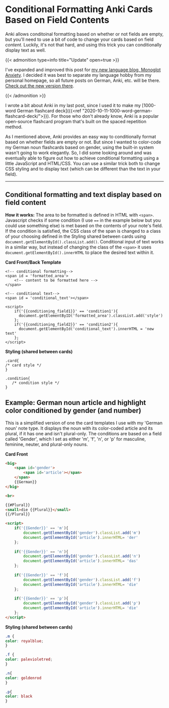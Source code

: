 # Conditional Formatting Anki Cards Based on Field Contents


Anki allows conditoinal formatting based on whether or not fields are empty, but you'll need to use a bit of code to change your cards based on field *content.* Luckily, it's not that hard, and using this trick you can conditionally display text as well.

<!--more-->

{{< admonition type=info title="Update" open=true >}}

I've expanded and improved this post for [my new language blog, Monoglot Anxiety](www.monoglotanxiety.com). I decided it was best to separate my language hobby from my personal homepage, so all future posts on German, Anki, etc. will be there. [Check out the new version there](https://www.monoglotanxiety.com/blog/conditional-formatting-based-on-field-content-for-anki-flashcards/).

{{< /admonition >}}

I wrote a bit about Anki in my last post, since I used it to make my [1000-word German flashcard deck]({{<ref "2020-10-11-1000-word-german-flashcard-deck/">}}). For those who don't already know, Anki is a popular open-source flashcard program that's built on the spaced repetition method.

As I mentioned above, Anki provides an easy way to conditionally format based on whether fields are empty or not. But since I wanted to color-code my German noun flashcards based on gender, using the built-in system wasn't going to work elegantly. So, I did some looking around and was eventually able to figure out how to achieve conditional formatting using a little JavaScript and HTML/CSS. You can use a similar trick both to change CSS styling and to display text (which can be different than the text in your field).

---

## Conditional formatting and text display based on field content

**How it works:** The area to be formatted is defined in HTML with `<span>`. Javascript checks if some condition (I use `==` in the example below but you could use something else) is met based on the contents of your note's field. If the condition is satisfied, the CSS class of the span is changed to a class of your choosing defined in the Styling shared between cards using `document.getElementById().classList.add()`. Conditional input of text works in a similar way, but instead of changing the class of the `<span>` it uses `document.getElementById().innerHTML` to place the desired text within it.

**Card Front/Back Template**

    <!-- conditional formatting-->
    <span id = 'formatted_area'>
        <!-- content to be formatted here -->
    </span>
    
    <!-- conditional text-->
    <span id = 'conditional_text'></span>
    
    <script>
        if('{{conditioning_field1}}' == 'condition1'){
          document.getElementByID('formatted_area').classList.add('style')
        };
        if('{{conditioning_field2}}' == 'condition2'){
          document.getElementById('conditional_text').innerHTML = 'new text'
        };
    </script>
**Styling (shared between cards)**

    .card{
    /* card style */
    }
    
    .condition{
       /* condition style */
    }
## Example: German noun article and highlight color conditioned by gender (and number)

This is a simplified version of one the card templates I use with my 'German noun' note type. It displays the noun with its color-coded article and its plural, if it has one and isn't plural-only. The conditions are based on a field called 'Gender', which I set as either 'm', 'f', 'n', or 'p' for masculine, feminine, neuter, and plural-only nouns. 

**Card Front**

```html
<big>
    <span id='gender'>
        <span id='article'></span>
    </span>
    {{German}}
</big>

<br>

{{#Plural}}
<small>die {{Plural}}</small>
{{/Plural}}

<script>
    if('{{Gender}}' == 'm'){
        document.getElementById('gender').classList.add('m')
		document.getElementById('article').innerHTML= 'der'	
    };
    
    if('{{Gender}}' == 'n'){
        document.getElementById('gender').classList.add('n')
		document.getElementById('article').innerHTML= 'das'	
    };
    
    if('{{Gender}}' == 'f'){
        document.getElementById('gender').classList.add('f')
		document.getElementById('article').innerHTML= 'die'	
    };
    
    if('{{Gender}}' == 'p'){
        document.getElementById('gender').classList.add('p')
		document.getElementById('article').innerHTML= 'die'	
    };
</script>
```

**Styling (shared between cards)**

```css
.m {
color: royalblue;
}

.f {
color: palevioletred;
}

.n{
color: goldenrod
}

.p{
color: black
}
```


